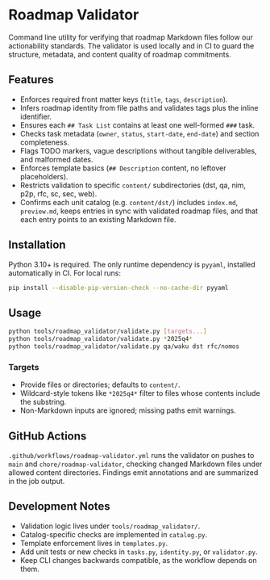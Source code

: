 # Roadmap Validator

Command line utility for verifying that roadmap Markdown files follow our actionability standards. The validator is used locally and in CI to guard the structure, metadata, and content quality of roadmap commitments.

## Features
- Enforces required front matter keys (`title`, `tags`, `description`).
- Infers roadmap identity from file paths and validates tags plus the inline identifier.
- Ensures each `## Task List` contains at least one well-formed `###` task.
- Checks task metadata (`owner`, `status`, `start-date`, `end-date`) and section completeness.
- Flags TODO markers, vague descriptions without tangible deliverables, and malformed dates.
- Enforces template basics (`## Description` content, no leftover placeholders).
- Restricts validation to specific `content/` subdirectories (dst, qa, nim, p2p, rfc, sc, sec, web).
- Confirms each unit catalog (e.g. `content/dst/`) includes `index.md`, `preview.md`, keeps entries in sync with validated roadmap files, and that each entry points to an existing Markdown file.

## Installation
Python 3.10+ is required. The only runtime dependency is `pyyaml`, installed automatically in CI. For local runs:

```bash
pip install --disable-pip-version-check --no-cache-dir pyyaml
```

## Usage
```bash
python tools/roadmap_validator/validate.py [targets...]
python tools/roadmap_validator/validate.py *2025q4*
python tools/roadmap_validator/validate.py qa/waku dst rfc/nomos
```

### Targets
- Provide files or directories; defaults to `content/`.
- Wildcard-style tokens like `*2025q4*` filter to files whose contents include the substring.
- Non-Markdown inputs are ignored; missing paths emit warnings.

## GitHub Actions
`.github/workflows/roadmap-validator.yml` runs the validator on pushes to `main` and `chore/roadmap-validator`, checking changed Markdown files under allowed content directories. Findings emit annotations and are summarized in the job output.

## Development Notes
- Validation logic lives under `tools/roadmap_validator/`.
- Catalog-specific checks are implemented in `catalog.py`.
- Template enforcement lives in `templates.py`.
- Add unit tests or new checks in `tasks.py`, `identity.py`, or `validator.py`.
- Keep CLI changes backwards compatible, as the workflow depends on them.
